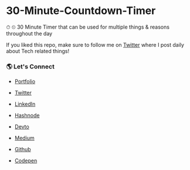 # 30-Minute-Countdown-Timer
⏱ ⏲ 30 Minute Timer that can be used for multiple things &amp; reasons throughout the day

If you liked this repo, make sure to follow me on [Twitter](https://twitter.com/RembertDesigns) where I post daily about Tech related things!

### 🌎 Let's Connect

- [Portfolio](https://www.rembertdesigns.co/)

- [Twitter](https://twitter.com/RembertDesigns)

- [LinkedIn](https://www.linkedin.com/in/rrembert/)

- [Hashnode](https://rembertdesigns.hashnode.dev/)

- [Devto](https://dev.to/rembertdesigns)

- [Medium](https://medium.com/@rembertdesigns)

- [Github](https://github.com/rembertdesigns)

- [Codepen](https://codepen.io/rembertdesigns)

